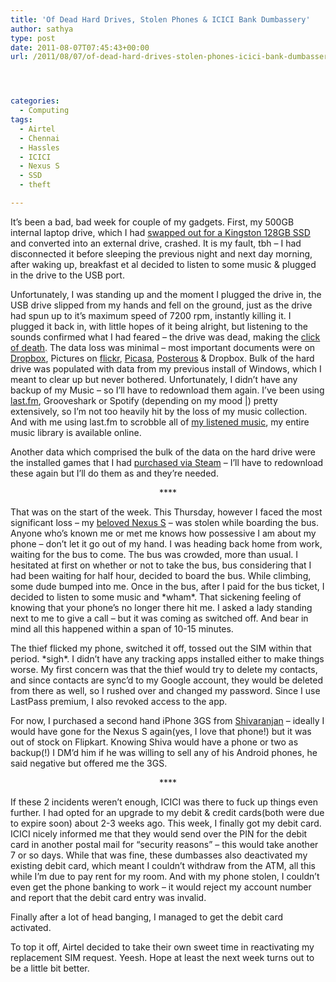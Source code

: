 ```yaml
---
title: 'Of Dead Hard Drives, Stolen Phones & ICICI Bank Dumbassery'
author: sathya
type: post
date: 2011-08-07T07:45:43+00:00
url: /2011/08/07/of-dead-hard-drives-stolen-phones-icici-bank-dumbassery/




categories:
  - Computing
tags:
  - Airtel
  - Chennai
  - Hassles
  - ICICI
  - Nexus S
  - SSD
  - theft

---
```

It’s been a bad, bad week for couple of my gadgets. First, my 500GB internal laptop drive, which I had <a href="https://sathyabh.at/2011/03/29/installing-the-kingston-v100-ssdnow-128gb-ssd-on-a-hp-envy-14/" target="_blank">swapped out for a Kingston 128GB SSD</a> and converted into an external drive, crashed. It is my fault, tbh – I had disconnected it before sleeping the previous night and next day morning, after waking up, breakfast et al decided to listen to some music & plugged in the drive to the USB port. 

Unfortunately, I was standing up and the moment I plugged the drive in, the USB drive slipped from my hands and fell on the ground, just as the drive had spun up to it’s maximum speed of 7200 rpm, instantly killing it. I plugged it back in, with little hopes of it being alright, but listening to the sounds confirmed what I had feared – the drive was dead, making the <a href="https://en.wikipedia.org/wiki/Click_of_death" target="_blank">click of death</a>. The data loss was minimal – most important documents were on <a href="https://db.tt/OL4QOga" target="_blank">Dropbox</a>, Pictures on <a href="flickr.com/photos/sathyabhat" target="_blank">flickr</a>, <a href="https://picasaweb.google.com/thecoolpcguy" target="_blank">Picasa</a>, <a href="https://post.sathyabh.at" target="_blank">Posterous</a> & Dropbox. Bulk of the hard drive was populated with data from my previous install of Windows, which I meant to clear up but never bothered. Unfortunately, I didn’t have any backup of my Music – so I’ll have to redownload them again. I’ve been using <a href="https://last.fm/user/sathyabhat" target="_blank">last.fm</a>, Grooveshark or Spotify (depending on my mood |) pretty extensively, so I’m not too heavily hit by the loss of my music collection. And with me using last.fm to scrobble all of <a href="https://www.last.fm/user/sathyabhat" target="_blank">my listened music</a>, my entire music library is available online. 

Another data which comprised the bulk of the data on the hard drive were the installed games that I had <a href="https://steamcommunity.com/id/sathyabhat" target="_blank">purchased via Steam</a> – I’ll have to redownload these again but I’ll do them as and they’re needed.

<p align="center">
  ****
</p>

That was on the start of the week. This Thursday, however I faced the most significant loss – my <a href="https://sathyabh.at/tag/nexus-s/" target="_blank">beloved Nexus S</a> – was stolen while boarding the bus. Anyone who’s known me or met me knows how possessive I am about my phone – don’t let it go out of my hand. I was heading back home from work, waiting for the bus to come. The bus was crowded, more than usual. I hesitated at first on whether or not to take the bus, bus considering that I had been waiting for half hour, decided to board the bus. While climbing, some dude bumped into me. Once in the bus, after I paid for the bus ticket, I decided to listen to some music and \*wham\*. That sickening feeling of knowing that your phone’s no longer there hit me. I asked a lady standing next to me to give a call – but it was coming as switched off. And bear in mind all this happened within a span of 10-15 minutes. 

The thief flicked my phone, switched it off, tossed out the SIM within that period. \*sigh\*. I didn’t have any tracking apps installed either to make things worse. My first concern was that the thief would try to delete my contacts, and since contacts are sync’d to my Google account, they would be deleted from there as well, so I rushed over and changed my password. Since I use LastPass premium, I also revoked access to the app. 

For now, I purchased a second hand iPhone 3GS from <a href="https://twitter.com/shivaranjan" target="_blank">Shivaranjan</a> – ideally I would have gone for the Nexus S again(yes, I love that phone!) but it was out of stock on Flipkart. Knowing Shiva would have a phone or two as backup(!) I DM’d him if he was willing to sell any of his Android phones, he said negative but offered me the 3GS.

<p align="center">
  ****
</p>

If these 2 incidents weren’t enough, ICICI was there to fuck up things even further. I had opted for an upgrade to my debit & credit cards(both were due to expire soon) about 2-3 weeks ago. This week, I finally got my debit card. ICICI nicely informed me that they would send over the PIN for the debit card in another postal mail for “security reasons” – this would take another 7 or so days. While that was fine, these dumbasses also deactivated my existing debit card, which meant I couldn’t withdraw from the ATM, all this while I’m due to pay rent for my room. And with my phone stolen, I couldn’t even get the phone banking to work – it would reject my account number and report that the debit card entry was invalid. 

Finally after a lot of head banging, I managed to get the debit card activated. 

To top it off, Airtel decided to take their own sweet time in reactivating my replacement SIM request. Yeesh. Hope at least the next week turns out to be a little bit better.
